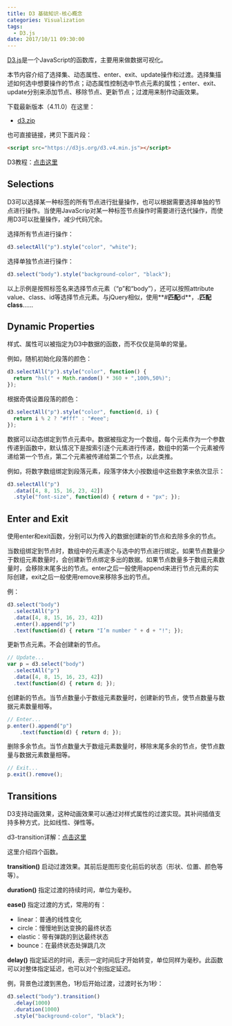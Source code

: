 ```yaml
---
title: D3 基础知识-核心概念
categories: Visualization
tags: 
  - D3.js
date: 2017/10/11 09:30:00
---
```


[D3.js](https://d3js.org/)是一个JavaScript的函数库，主要用来做数据可视化。

本节内容介绍了选择集、动态属性、enter、exit、update操作和过渡。选择集描述如何选中想要操作的节点；动态属性控制选中节点元素的属性；enter、exit、update分别来添加节点、移除节点、更新节点；过渡用来制作动画效果。

<!--more-->

下载最新版本（4.11.0）在这里：

*	[d3.zip](https://github.com/d3/d3/releases/download/v4.11.0/d3.zip)

也可直接链接，拷贝下面片段：

```html
<script src="https://d3js.org/d3.v4.min.js"></script>
```


D3教程：[点击这里](https://github.com/d3/d3/wiki/Tutorials)

## Selections

D3可以选择某一种标签的所有节点进行批量操作，也可以根据需要选择单独的节点进行操作。当使用JavaScrip对某一种标签节点操作时需要进行迭代操作，而使用D3可以批量操作，减少代码冗余。

选择所有节点进行操作：

```javascript
d3.selectAll("p").style("color", "white");
```

选择单独节点进行操作：

```javascript
d3.select("body").style("background-color", "black");
```

以上示例是按照标签名来选择节点元素（“p”和“body”），还可以按照attribute value、class、id等选择节点元素。与jQuery相似，使用**#**匹配**id**，**.**匹配**class**......

## Dynamic Properties

样式、属性可以被指定为D3中数据的函数，而不仅仅是简单的常量。

例如，随机初始化段落的颜色：

```javascript
d3.selectAll("p").style("color", function() {
  return "hsl(" + Math.random() * 360 + ",100%,50%)";
});
```

根据奇偶设置段落的颜色：

```javascript
d3.selectAll("p").style("color", function(d, i) {
  return i % 2 ? "#fff" : "#eee";
});	
```

数据可以动态绑定到节点元素中。数据被指定为一个数组，每个元素作为一个参数传递到函数中，默认情况下是按索引逐个元素进行传递，数组中的第一个元素被传递给第一个节点，第二个元素被传递给第二个节点，以此类推。

例如，将数字数组绑定到段落元素，段落字体大小按数组中这些数字来依次显示：

```javascript
d3.selectAll("p")
  .data([4, 8, 15, 16, 23, 42])
  .style("font-size", function(d) { return d + "px"; });
```

## Enter and Exit

使用enter和exit函数，分别可以为传入的数据创建新的节点和去除多余的节点。

当数组绑定到节点时，数组中的元素逐个与选中的节点进行绑定。如果节点数量少于数组元素数量时，会创建新节点绑定多出的数据。如果节点数量多于数组元素数量时，会移除末尾多出的节点。enter之后一般使用append来进行节点元素的实际创建，exit之后一般使用remove来移除多出的节点。

例：

```javascript
d3.select("body")
  .selectAll("p")
  .data([4, 8, 15, 16, 23, 42])
  .enter().append("p")
  .text(function(d) { return "I’m number " + d + "!"; });
```

更新节点元素。不会创建新的节点。

```javascript
// Update...
var p = d3.select("body")
  .selectAll("p")
  .data([4, 8, 15, 16, 23, 42])
  .text(function(d) { return d; });
```

创建新的节点。当节点数量小于数组元素数量时，创建新的节点，使节点数量与数据元素数量相等。

```javascript
// Enter...
p.enter().append("p")
	.text(function(d) { return d; });
```

删除多余节点。当节点数量大于数组元素数量时，移除末尾多余的节点，使节点数量与数据元素数量相等。

```javascript
// Exit...
p.exit().remove();
```

## Transitions

D3支持动画效果，这种动画效果可以通过对样式属性的过渡实现。其补间插值支持多种方式，比如线性、弹性等。

d3-transition详解：[点击这里](https://github.com/d3/d3-transition)

这里介绍四个函数。

**transition()**
启动过渡效果。其前后是图形变化前后的状态（形状、位置、颜色等等）。

**duration()**
指定过渡的持续时间，单位为毫秒。

**ease()**
指定过渡的方式，常用的有：
* linear：普通的线性变化
* circle：慢慢地到达变换的最终状态
* elastic：带有弹跳的到达最终状态
* bounce：在最终状态处弹跳几次

**delay()**
指定延迟的时间，表示一定时间后才开始转变，单位同样为毫秒。此函数可以对整体指定延迟，也可以对个别指定延迟。

例，背景色过渡到黑色，1秒后开始过渡，过渡时长为1秒：

```javascript
d3.select("body").transition()
  .delay(1000)
  .duration(1000)
  .style("background-color", "black");
```